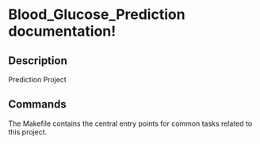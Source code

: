 # Blood_Glucose_Prediction documentation!

## Description

Prediction Project

## Commands

The Makefile contains the central entry points for common tasks related to this project.

